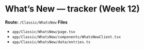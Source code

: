 # What’s New — tracker (Week 12)
**Route:** `/Classic/WhatsNew`
**Files**
- `app/Classic/WhatsNew/page.tsx`
- `app/Classic/WhatsNew/components/WhatsNewClient.tsx`
- `app/Classic/WhatsNew/data/entries.ts`
